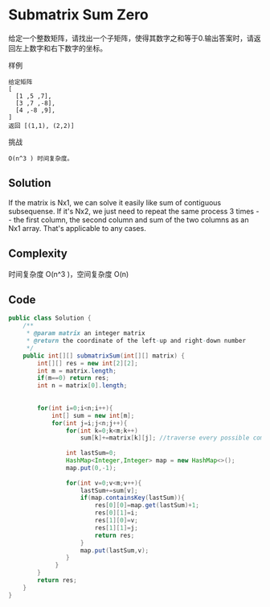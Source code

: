 # Submatrix Sum Zero

给定一个整数矩阵，请找出一个子矩阵，使得其数字之和等于0.输出答案时，请返回左上数字和右下数字的坐标。

样例

    给定矩阵
    [
      [1 ,5 ,7],
      [3 ,7 ,-8],
      [4 ,-8 ,9],
    ]
    返回 [(1,1), (2,2)]

挑战

    O(n^3 ) 时间复杂度。

## Solution

If the matrix is Nx1, we can solve it easily like sum of contiguous subsequense. If it's Nx2, we just need to repeat the same process 3 times --  the first column, the second column and sum of the two columns as an Nx1 array. That's applicable to any cases.

## Complexity

时间复杂度 O(n^3 )，空间复杂度 O(n)

## Code

```java
public class Solution {
    /**
     * @param matrix an integer matrix
     * @return the coordinate of the left-up and right-down number
     */
    public int[][] submatrixSum(int[][] matrix) {
        int[][] res = new int[2][2];
        int m = matrix.length;
        if(m==0) return res;
        int n = matrix[0].length;
        
        
        for(int i=0;i<n;i++){
            int[] sum = new int[m];
            for(int j=i;j<n;j++){
                for(int k=0;k<m;k++)
                    sum[k]+=matrix[k][j]; //traverse every possible combination of indices of each column
                   
                int lastSum=0;
                HashMap<Integer,Integer> map = new HashMap<>();
                map.put(0,-1);
               
                for(int v=0;v<m;v++){
                    lastSum+=sum[v];
                    if(map.containsKey(lastSum)){
                        res[0][0]=map.get(lastSum)+1;
                        res[0][1]=i;
                        res[1][0]=v;
                        res[1][1]=j;
                        return res;
                    }
                    map.put(lastSum,v);
                }
             }
        }
        return res;
    }
}


```


